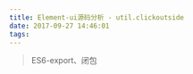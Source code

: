 ```yaml
---
title: Element-ui源码分析 - util.clickoutside
date: 2017-09-27 14:46:01
tags:
---
```

> ES6-export、闭包
<!-- more -->